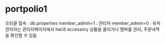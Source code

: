 # portpolio1

오라클 접속 : db.properties
member_admin=1 : 관리자
member_admin=0 : 유저
관리자는 관리자페이지에서 hat과 accessory 상품을 올리거나 멤버를 관리, 주문내역을 확인할 수 있음
